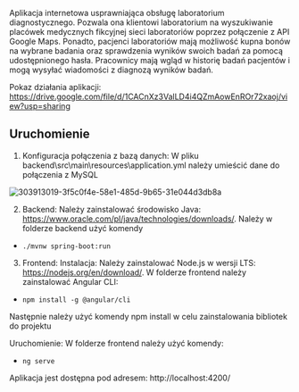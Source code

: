 Aplikacja internetowa usprawniająca obsługę laboratorium diagnostycznego. Pozwala ona klientowi laboratorium na wyszukiwanie placówek medycznych fikcyjnej sieci laboratoriów poprzez połączenie z API Google Maps. Ponadto, pacjenci laboratoriów mają możliwość kupna bonów na wybrane badania oraz sprawdzenia wyników swoich badań za pomocą udostępnionego hasła. Pracownicy mają wgląd w historię badań pacjentów i mogą wysyłać wiadomości z diagnozą wyników badań.

Pokaz działania aplikacji:
https://drive.google.com/file/d/1CACnXz3ValLD4i4QZmAowEnROr72xaoj/view?usp=sharing

## Uruchomienie

1. Konfiguracja połączenia z bazą danych:
W pliku backend\src\main\resources\application.yml należy umieścić dane do połączenia z MySQL

![303913019-3f5c0f4e-58e1-485d-9b65-31e044d3db8a](https://github.com/MaciejDemucha/Medical-laboratory/assets/72813169/8f357970-cc04-4e49-92bd-8d6b6f25b5c3)

2. Backend:
Należy zainstalować środowisko Java: https://www.oracle.com/pl/java/technologies/downloads/.
Należy w folderze backend użyć komendy
- `./mvnw spring-boot:run`
3. Frontend:
Instalacja:
Należy zainstalować Node.js w wersji LTS: https://nodejs.org/en/download/.
W folderze frontend należy zainstalować Angular CLI:
- `npm install -g @angular/cli`

Następnie należy użyć komendy npm install w celu zainstalowania bibliotek do projektu

Uruchomienie:
W folderze frontend należy użyć komendy: 
- `ng serve`

Aplikacja jest dostępna pod adresem: http://localhost:4200/
